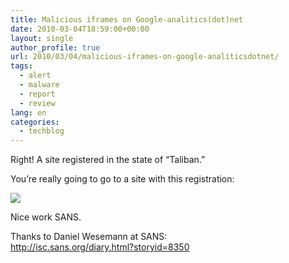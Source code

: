 ```yaml
---
title: Malicious iframes on Google-analitics(dot)net
date: 2010-03-04T18:59:00+00:00
layout: single
author_profile: true
url: 2010/03/04/malicious-iframes-on-google-analiticsdotnet/
tags:
  - alert
  - malware
  - report
  - review
lang: en
categories: 
  - techblog
---
```

Right! A site registered in the state of “Taliban.”

You’re really going to go to a site with this registration:

[![](http://4.bp.blogspot.com/_vaUVXcmC3OI/S4_7paXxyHI/AAAAAAAABIU/ihyMHoFziiU/s640/Taliban_20state.png)](http://4.bp.blogspot.com/_vaUVXcmC3OI/S4_7paXxyHI/AAAAAAAABIU/ihyMHoFziiU/s1600-h/Taliban_20state.png)

Nice work SANS.

Thanks to Daniel Wesemann at SANS:  
<http://isc.sans.org/diary.html?storyid=8350>